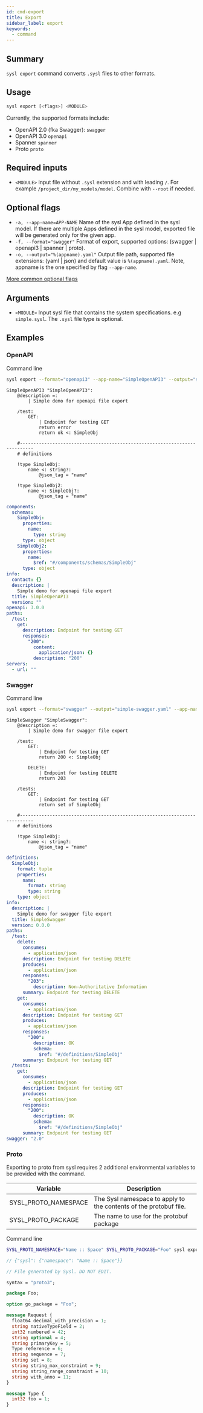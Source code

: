```yaml
---
id: cmd-export
title: Export
sidebar_label: export
keywords:
  - command
---
```


## Summary

`sysl export` command converts `.sysl` files to other formats.

## Usage

```bash
sysl export [<flags>] <MODULE>
```

Currently, the supported formats include:

- OpenAPI 2.0 (fka Swagger): `swagger`
- OpenAPI 3.0 `openapi`
- Spanner `spanner`
- Proto `proto`

## Required inputs

- `<MODULE>` input file without `.sysl` extension and with leading `/`. For example `/project_dir/my_models/model`. Combine with `--root` if needed.

## Optional flags

- `-a, --app-name=APP-NAME` Name of the sysl App defined in the sysl model. If there are multiple Apps defined in the sysl model, exported file will be generated only for the given app.
- `-f, --format="swagger"` Format of export, supported options: (swagger | openapi3 | spanner | proto).
- `-o, --output="%(appname).yaml"` Output file path, supported file extensions: (yaml | json) and default value is `%(appname).yaml`. Note, appname is the one specified by flag `--app-name`.

[More common optional flags](common-flags.md)

## Arguments

- `<MODULE>` Input sysl file that contains the system specifications. e.g `simple.sysl`. The `.sysl` file type is optional.

## Examples

### OpenAPI

Command line

```bash
sysl export --format="openapi3" --app-name="SimpleOpenAPI3" --output="simple-openapi3.yaml" simple-openapi3.sysl
```

```sysl title="Input Sysl file: simple-openapi3.sysl"
SimpleOpenAPI3 "SimpleOpenAPI3":
    @description =:
        | Simple demo for openapi file export

    /test:
        GET:
            | Endpoint for testing GET
            return error
            return ok <: SimpleObj

    #---------------------------------------------------------------------------
    # definitions

    !type SimpleObj:
        name <: string?:
            @json_tag = "name"

    !type SimpleObj2:
        name <: SimpleObj?:
            @json_tag = "name"
```

```yaml title="Output OpenAPI3 file: simple-openapi3.yaml"
components:
  schemas:
    SimpleObj:
      properties:
        name:
          type: string
      type: object
    SimpleObj2:
      properties:
        name:
          $ref: "#/components/schemas/SimpleObj"
      type: object
info:
  contact: {}
  description: |
    Simple demo for openapi file export
  title: SimpleOpenAPI3
  version: ""
openapi: 3.0.0
paths:
  /test:
    get:
      description: Endpoint for testing GET
      responses:
        "200":
          content:
            application/json: {}
          description: "200"
servers:
  - url: ""
```

### Swagger

Command line

```bash
sysl export --format="swagger" --output="simple-swagger.yaml" --app-name="SimpleSwagger" simple-swagger.sysl
```

```sysl title="Input Sysl file: simple-swagger.sysl"
SimpleSwagger "SimpleSwagger":
    @description =:
        | Simple demo for swagger file export

    /test:
        GET:
            | Endpoint for testing GET
            return 200 <: SimpleObj

        DELETE:
            | Endpoint for testing DELETE
            return 203

    /tests:
        GET:
            | Endpoint for testing GET
            return set of SimpleObj

    #---------------------------------------------------------------------------
    # definitions

    !type SimpleObj:
        name <: string?:
            @json_tag = "name"
```

```yaml title="Output Swagger file: simple-swagger.yaml"
definitions:
  SimpleObj:
    format: tuple
    properties:
      name:
        format: string
        type: string
    type: object
info:
  description: |
    Simple demo for swagger file export
  title: SimpleSwagger
  version: 0.0.0
paths:
  /test:
    delete:
      consumes:
        - application/json
      description: Endpoint for testing DELETE
      produces:
        - application/json
      responses:
        "203":
          description: Non-Authoritative Information
      summary: Endpoint for testing DELETE
    get:
      consumes:
        - application/json
      description: Endpoint for testing GET
      produces:
        - application/json
      responses:
        "200":
          description: OK
          schema:
            $ref: "#/definitions/SimpleObj"
      summary: Endpoint for testing GET
  /tests:
    get:
      consumes:
        - application/json
      description: Endpoint for testing GET
      produces:
        - application/json
      responses:
        "200":
          description: OK
          schema:
            $ref: "#/definitions/SimpleObj"
      summary: Endpoint for testing GET
swagger: "2.0"
```

### Proto

Exporting to proto from sysl requires 2 additional environmental variables to be provided with the command.

| Variable | Description |
| -- | -- |
| SYSL_PROTO_NAMESPACE | The Sysl namespace to apply to the contents of the protobuf file. |
| SYSL_PROTO_PACKAGE | The name to use for the protobuf package |

Command line

```bash
SYSL_PROTO_NAMESPACE="Name :: Space" SYSL_PROTO_PACKAGE="Foo" sysl export --format="proto" --output="example.proto" example.sysl
```

```proto title="Output Proto file: example.proto
// {"sysl": {"namespace": "Name :: Space"}}

// File generated by Sysl. DO NOT EDIT.

syntax = "proto3";

package Foo;

option go_package = "Foo";

message Request {
  float64 decimal_with_precision = 1;
  string nativeTypeField = 2;
  int32 numbered = 42;
  string optional = 4;
  string primaryKey = 5;
  Type reference = 6;
  string sequence = 7;
  string set = 8;
  string string_max_constraint = 9;
  string string_range_constraint = 10;
  string with_anno = 11;
}

message Type {
  int32 foo = 1;
}
```